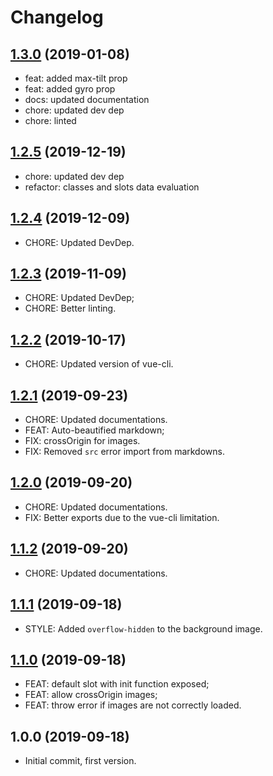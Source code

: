 # Changelog

## [1.3.0](https://github.com/LuXDAmore/vue-fake3d-image-effect/compare/v1.2.5...v1.3.0) (2019-01-08)

- feat: added max-tilt prop
- feat: added gyro prop
- docs: updated documentation
- chore: updated dev dep
- chore: linted

## [1.2.5](https://github.com/LuXDAmore/vue-fake3d-image-effect/compare/v1.2.4...v1.2.5) (2019-12-19)

- chore: updated dev dep
- refactor: classes and slots data evaluation

## [1.2.4](https://github.com/LuXDAmore/vue-fake3d-image-effect/compare/v1.2.3...v1.2.4) (2019-12-09)

- CHORE: Updated DevDep.

## [1.2.3](https://github.com/LuXDAmore/vue-fake3d-image-effect/compare/v1.2.2...v1.2.3) (2019-11-09)

- CHORE: Updated DevDep;
- CHORE: Better linting.

## [1.2.2](https://github.com/LuXDAmore/vue-fake3d-image-effect/compare/v1.2.1...v1.2.2) (2019-10-17)

- CHORE: Updated version of vue-cli.

## [1.2.1](https://github.com/LuXDAmore/vue-fake3d-image-effect/compare/v1.2.0...v1.2.1) (2019-09-23)

- CHORE: Updated documentations.
- FEAT: Auto-beautified markdown;
- FIX: crossOrigin for images.
- FIX: Removed `src` error import from markdowns.

## [1.2.0](https://github.com/LuXDAmore/vue-fake3d-image-effect/compare/v1.1.2...v1.2.0) (2019-09-20)

- CHORE: Updated documentations.
- FIX: Better exports due to the vue-cli limitation.

## [1.1.2](https://github.com/LuXDAmore/vue-fake3d-image-effect/compare/v1.1.1...v1.1.2) (2019-09-20)

- CHORE: Updated documentations.

## [1.1.1](https://github.com/LuXDAmore/vue-fake3d-image-effect/compare/v1.1.0...v1.1.1) (2019-09-18)

- STYLE: Added `overflow-hidden` to the background image.

## [1.1.0](https://github.com/LuXDAmore/vue-fake3d-image-effect/compare/v1.0.0...v1.1.0) (2019-09-18)

- FEAT: default slot with init function exposed;
- FEAT: allow crossOrigin images;
- FEAT: throw error if images are not correctly loaded.

## 1.0.0 (2019-09-18)

- Initial commit, first version.
